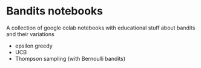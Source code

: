 # Bandits notebooks

A collection of google colab notebooks with educational stuff about bandits and their variations

* epsilon greedy
* UCB
* Thompson sampling (with Bernoulli bandits)
